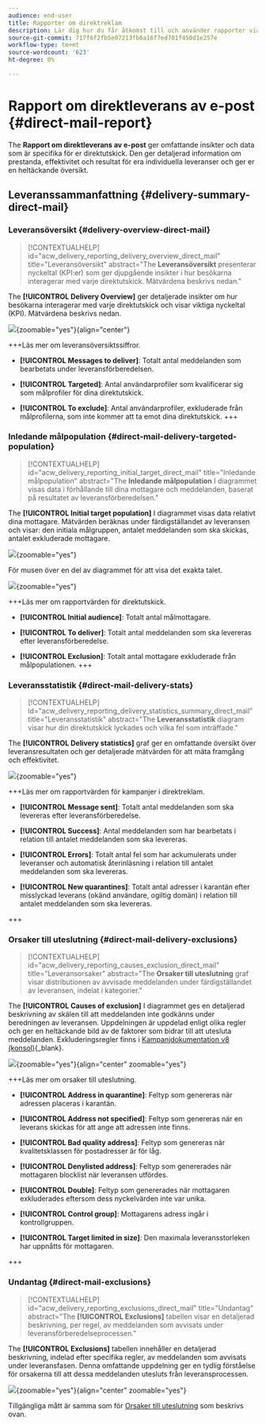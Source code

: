 ```yaml
---
audience: end-user
title: Rapporter om direktreklam
description: Lär dig hur du får åtkomst till och använder rapporter via direktreklam
source-git-commit: 717f6f2fb5e07213fb6a16f7ed701f450d1e257e
workflow-type: tm+mt
source-wordcount: '623'
ht-degree: 0%

---
```


# Rapport om direktleverans av e-post {#direct-mail-report}

The **Rapport om direktleverans av e-post** ger omfattande insikter och data som är specifika för er direktutskick. Den ger detaljerad information om prestanda, effektivitet och resultat för era individuella leveranser och ger er en heltäckande översikt.

## Leveranssammanfattning {#delivery-summary-direct-mail}

### Leveransöversikt {#delivery-overview-direct-mail}

>[!CONTEXTUALHELP]
>id="acw_delivery_reporting_delivery_overview_direct_mail"
>title="Leveransöversikt"
>abstract="The **Leveransöversikt** presenterar nyckeltal (KPI:er) som ger djupgående insikter i hur besökarna interagerar med varje direktutskick. Mätvärdena beskrivs nedan."

The **[!UICONTROL Delivery Overview]** ger detaljerade insikter om hur besökarna interagerar med varje direktutskick och visar viktiga nyckeltal (KPI).  Mätvärdena beskrivs nedan.

![](assets/direct-overview.png){zoomable=&quot;yes&quot;}{align="center"}

+++Läs mer om leveransöversiktssiffror.

* **[!UICONTROL Messages to deliver]**: Totalt antal meddelanden som bearbetats under leveransförberedelsen.

* **[!UICONTROL Targeted]**: Antal användarprofiler som kvalificerar sig som målprofiler för dina direktutskick.

* **[!UICONTROL To exclude]**: Antal användarprofiler, exkluderade från målprofilerna, som inte kommer att ta emot dina direktutskick.
+++

### Inledande målpopulation {#direct-mail-delivery-targeted-population}

>[!CONTEXTUALHELP]
>id="acw_delivery_reporting_initial_target_direct_mail"
>title="Inledande målpopulation"
>abstract="The **Inledande målpopulation** I diagrammet visas data i förhållande till dina mottagare och meddelanden, baserat på resultatet av leveransförberedelsen."

The **[!UICONTROL Initial target population]** I diagrammet visas data relativt dina mottagare. Mätvärden beräknas under färdigställandet av leveransen och visar: den initiala målgruppen, antalet meddelanden som ska skickas, antalet exkluderade mottagare.

![](assets/direct-mail-delivery-targeted-population.png){zoomable=&quot;yes&quot;}

För musen över en del av diagrammet för att visa det exakta talet.

![](assets/direct-mail-delivery-targeted-population_2.png){zoomable=&quot;yes&quot;}

+++Läs mer om rapportvärden för direktutskick.

* **[!UICONTROL Initial audience]**: Totalt antal målmottagare.

* **[!UICONTROL To deliver]**: Totalt antal meddelanden som ska levereras efter leveransförberedelse.

* **[!UICONTROL Exclusion]**: Totalt antal mottagare exkluderade från målpopulationen.
+++

### Leveransstatistik {#direct-mail-delivery-stats}

>[!CONTEXTUALHELP]
>id="acw_delivery_reporting_delivery_statistics_summary_direct_mail"
>title="Leveransstatistik"
>abstract="The **Leveransstatistik** diagram visar hur din direktutskick lyckades och vilka fel som inträffade."

The **[!UICONTROL Delivery statistics]** graf ger en omfattande översikt över leveransresultaten och ger detaljerade mätvärden för att mäta framgång och effektivitet.

![](assets/direct-mail-delivery-stats.png){zoomable=&quot;yes&quot;}

+++Läs mer om rapportvärden för kampanjer i direktreklam.

* **[!UICONTROL Message sent]**: Totalt antal meddelanden som ska levereras efter leveransförberedelse.

* **[!UICONTROL Success]**: Antal meddelanden som har bearbetats i relation till antalet meddelanden som ska levereras.

* **[!UICONTROL Errors]**: Totalt antal fel som har ackumulerats under leveranser och automatisk återinläsning i relation till antalet meddelanden som ska levereras.

* **[!UICONTROL New quarantines]**: Totalt antal adresser i karantän efter misslyckad leverans (okänd användare, ogiltig domän) i relation till antalet meddelanden som ska levereras.

+++

### Orsaker till uteslutning {#direct-mail-delivery-exclusions}

>[!CONTEXTUALHELP]
>id="acw_delivery_reporting_causes_exclusion_direct_mail"
>title="Leveransorsaker"
>abstract="The **Orsaker till uteslutning** graf visar distributionen av avvisade meddelanden under färdigställandet av leveransen, indelat i kategorier."

The **[!UICONTROL Causes of exclusion]** I diagrammet ges en detaljerad beskrivning av skälen till att meddelanden inte godkänns under beredningen av leveransen. Uppdelningen är uppdelad enligt olika regler och ger en heltäckande bild av de faktorer som bidrar till att utesluta meddelanden. Exkluderingsregler finns i [Kampanjdokumentation v8 (konsol)](https://experienceleague.adobe.com/docs/campaign/campaign-v8/send/failures/delivery-failures.html#email-error-types){_blank}.

![](assets/direct-mail-delivery-exclusions.png){zoomable=&quot;yes&quot;}{align="center" zoomable="yes"}

+++Läs mer om orsaker till uteslutning.

* **[!UICONTROL Address in quarantine]**: Feltyp som genereras när adressen placeras i karantän.

* **[!UICONTROL Address not specified]**: Feltyp som genereras när en leverans skickas för att ange att adressen inte finns.

* **[!UICONTROL Bad quality address]**: Feltyp som genereras när kvalitetsklassen för postadresser är för låg.

* **[!UICONTROL Denylisted address]**: Feltyp som genererades när mottagaren blocklist när leveransen utfördes.

* **[!UICONTROL Double]**: Feltyp som genererades när mottagaren exkluderades eftersom dess nyckelvärden inte var unika.

* **[!UICONTROL Control group]**: Mottagarens adress ingår i kontrollgruppen.

* **[!UICONTROL Target limited in size]**: Den maximala leveransstorleken har uppnåtts för mottagaren.

+++

### Undantag {#direct-mail-exclusions}

>[!CONTEXTUALHELP]
>id="acw_delivery_reporting_exclusions_direct_mail"
>title="Undantag"
>abstract="The **[!UICONTROL Exclusions]** tabellen visar en detaljerad beskrivning, per regel, av meddelanden som avvisats under leveransförberedelseprocessen."

The **[!UICONTROL Exclusions]** tabellen innehåller en detaljerad beskrivning, indelad efter specifika regler, av meddelanden som avvisats under leveransfasen. Denna omfattande uppdelning ger en tydlig förståelse för orsakerna till att dessa meddelanden utesluts från leveransprocessen.

![](assets/direct-mail-exclusions.png){zoomable=&quot;yes&quot;}{align="center" zoomable="yes"}

Tillgängliga mått är samma som för [Orsaker till uteslutning](#direct-mail-delivery-exclusions) som beskrivs ovan.
